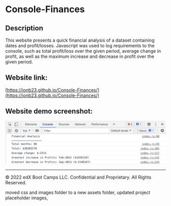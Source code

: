 # Console-Finances

## Description 

This website presents a quick financial analysis of a dataset containing dates and profit/losses. Javascript was used to log requirements to the console, such as total profit/loss over the given period, average change in profit, as well as the maximum increase and decrease in profit over the given period.

## Website link:

[https://ionb23.github.io/Console-Finances/](https://ionb23.github.io/Console-Finances/)

## Website demo screenshot:

![ScreenShot](/assets/images/website-console-demo.png)

---

© 2022 edX Boot Camps LLC. Confidential and Proprietary. All Rights Reserved.

moved css and images folder to a new assets folder, updated project placeholder images,
